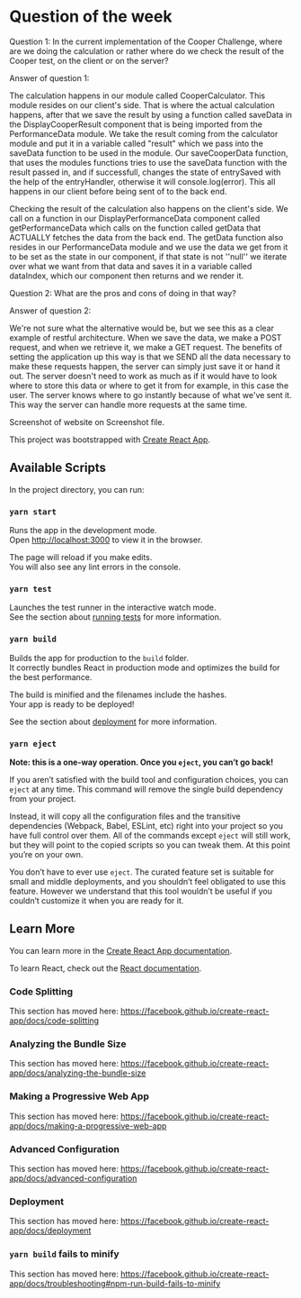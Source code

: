 # Question of the week

Question 1: In the current implementation of the Cooper Challenge, where are we doing the calculation or rather where do we check the result of the Cooper test, on the client or on the server?

Answer of question 1:

The calculation happens in our module called CooperCalculator. This module resides on our client's side. That is where the actual calculation happens, after that we save the result by using a function called saveData in the DisplayCooperResult component that is being imported from the PerformanceData module. We take the result coming from the calculator module and put it in a variable called "result" which we pass into the saveData function to be used in the module. Our saveCooperData function, that uses the modules functions tries to use the saveData function with the result passed in, and if successfull, changes the state of entrySaved with the help of the entryHandler, otherwise it will console.log(error). This all happens in our client before being sent of to the back end.

Checking the result of the calculation also happens on the client's side. We call on a function in our DisplayPerformanceData component called getPerformanceData which calls on the function called getData that ACTUALLY fetches the data from the back end. The getData function also resides in our PerformanceData module and we use the data we get from it to be set as the state in our component, if that state is not ''null'' we iterate over what we want from that data and saves it in a variable called dataIndex, which our component then returns and we render it.


Question 2: What are the pros and cons of doing in that way?

Answer of question 2:

We're not sure what the alternative would be, but we see this as a clear example of restful architecture. When we save the data, we make a POST request, and when we retrieve it, we make a GET request. The benefits of setting the application up this way is that we SEND all the data necessary to make these requests happen, the server can simply just save it or hand it out. The server doesn't need to work as much as if it would have to look where to store this data or where to get it from for example, in this case the user. The server knows where to go instantly because of what we've sent it. This way the server can handle more requests at the same time.

Screenshot of website on Screenshot file.

This project was bootstrapped with [Create React App](https://github.com/facebook/create-react-app).

## Available Scripts

In the project directory, you can run:

### `yarn start`

Runs the app in the development mode.<br />
Open [http://localhost:3000](http://localhost:3000) to view it in the browser.

The page will reload if you make edits.<br />
You will also see any lint errors in the console.

### `yarn test`

Launches the test runner in the interactive watch mode.<br />
See the section about [running tests](https://facebook.github.io/create-react-app/docs/running-tests) for more information.

### `yarn build`

Builds the app for production to the `build` folder.<br />
It correctly bundles React in production mode and optimizes the build for the best performance.

The build is minified and the filenames include the hashes.<br />
Your app is ready to be deployed!

See the section about [deployment](https://facebook.github.io/create-react-app/docs/deployment) for more information.

### `yarn eject`

**Note: this is a one-way operation. Once you `eject`, you can’t go back!**

If you aren’t satisfied with the build tool and configuration choices, you can `eject` at any time. This command will remove the single build dependency from your project.

Instead, it will copy all the configuration files and the transitive dependencies (Webpack, Babel, ESLint, etc) right into your project so you have full control over them. All of the commands except `eject` will still work, but they will point to the copied scripts so you can tweak them. At this point you’re on your own.

You don’t have to ever use `eject`. The curated feature set is suitable for small and middle deployments, and you shouldn’t feel obligated to use this feature. However we understand that this tool wouldn’t be useful if you couldn’t customize it when you are ready for it.

## Learn More

You can learn more in the [Create React App documentation](https://facebook.github.io/create-react-app/docs/getting-started).

To learn React, check out the [React documentation](https://reactjs.org/).

### Code Splitting

This section has moved here: https://facebook.github.io/create-react-app/docs/code-splitting

### Analyzing the Bundle Size

This section has moved here: https://facebook.github.io/create-react-app/docs/analyzing-the-bundle-size

### Making a Progressive Web App

This section has moved here: https://facebook.github.io/create-react-app/docs/making-a-progressive-web-app

### Advanced Configuration

This section has moved here: https://facebook.github.io/create-react-app/docs/advanced-configuration

### Deployment

This section has moved here: https://facebook.github.io/create-react-app/docs/deployment

### `yarn build` fails to minify
This section has moved here: https://facebook.github.io/create-react-app/docs/troubleshooting#npm-run-build-fails-to-minify
